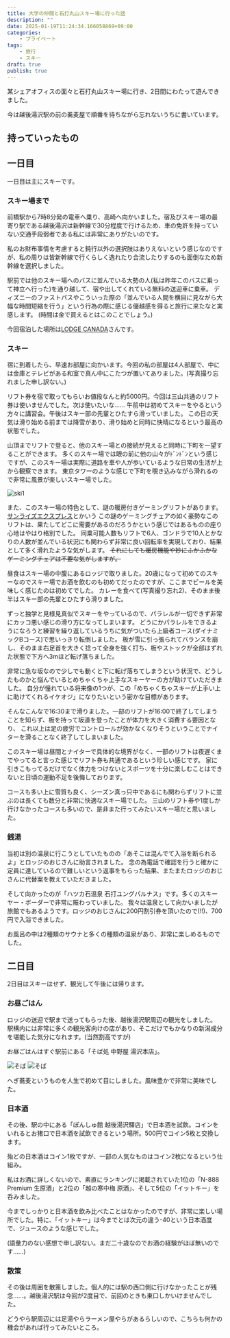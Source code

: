 ```yaml
---
title: 大学の仲間と石打丸山スキー場に行った話
description: ""
date: 2025-01-19T11:24:34.166058869+09:00
categories:
    - プライベート
tags:
    - 旅行
    - スキー
draft: true
publish: true
---
```


某シェアオフィスの面々と石打丸山スキー場に行き、2日間にわたって遊んできました。

今は越後湯沢駅の前の蕎麦屋で順番を待ちながら忘れないうちに書いています。

## 持っていったもの

## 一日目

一日目は主にスキーです。

### スキー場まで

前橋駅から7時8分発の電車へ乗り、高崎へ向かいました。宿及びスキー場の最寄り駅である越後湯沢は新幹線で30分程度で行けるため、車の免許を持っていない交通手段弱者である私には非常にありがたいのです。

私のお財布事情を考慮すると鈍行以外の選択肢はありえないという感じなのですが、私の周りは皆新幹線で行くらしく逸れたり合流したりするのも面倒なため新幹線を選択しました。

駅前では他のスキー場へのバスに並んでいる大勢の人(私は昨年このバスに乗って神立へ行った)を通り越して、宿や出してくれている無料の送迎車に乗車。
ディズニーのファストパスやこういった際の「並んでいる人間を横目に見ながら大幅な時間短縮を行う」という行為の際に感じる優越感を得ると旅行に来たなと実感します。
(時間は金で買えるとはこのことでしょう。)

今回宿泊した場所は[LODGE CANADA](https://www.lodgecanada.com/)さんです。

### スキー

宿に到着したら、早速お部屋に向かいます。今回の私の部屋は4人部屋で、中には金庫とテレビがある和室で真ん中にこたつが置いてありました。(写真撮り忘れました申し訳ない。)

リフト券を宿で取ってもらいお値段なんと約5000円。今回は三山共通のリフト券は使いませんでした。次は使いたいな……
午前中は初めてスキーをやるという方々に講習会。午後はスキー部の先輩とひたすら滑っていました。
この日の天気は滑り始める前までは降雪があり、滑り始めと同時に快晴になるという最高の状態でした。

山頂までリフトで登ると、他のスキー場との接続が見えると同時に下町を一望することができます。
多くのスキー場では眼の前に他の山々がﾄﾞﾝﾄﾞﾝという感じですが、このスキー場は実際に道路を車や人が歩いているような日常の生活が上から観察できます。
東京タワーのような感じで下町を覗き込みながら滑れるので非常に風景が楽しいスキー場でした。

![ski1](ski1.png)

また、このスキー場の特色として、謎の暖房付きゲーミングリフトがあります。[サンライズエクスプレス](https://ishiuchi.or.jp/winter/facilities/sunrise-express/)とかいう
この謎のゲーミングチェアの如く豪勢なこのリフトは、果たしてどこに需要があるのだろうかという感じではあるものの座り心地はやはり格別でした。
同乗可能人数もリフトで6人、ゴンドラで10人とかなりの人数が並んでいる状況にも関わらず非常に良い回転率を実現しており、結果として多く滑れたような気がします。
~~それにしても暖房機能や妙にふかふかなゲーミングチェアは不要な気がしますが。~~

<!-- ここにリフトの写真 -->

昼食はスキー場の中腹にあるロッジで取りました。20歳になって初めてのスキーなのでスキー場でお酒を飲むのも初めてだったのですが、ここまでビールを美味しく感じたのは初めてでした。
カレーを食べて(写真撮り忘れ2)、そのまま後半はスキー部の先輩とひたすら滑りました。

ずっと独学と見様見真似でスキーをやっているので、パラレルが一切できず非常にカッコ悪い感じの滑り方になってしまいます。
どうにかパラレルをできるようになろうと練習を繰り返しているうちに気がついたら上級者コース(ダイナミックBコース)で思いっきり転倒しました。
板が雪に引っ張られてバランスを崩し、そのまま右足首を大きく捻って全身を強く打ち、板やストックが全部はずれた状態で下方へ3mほど転げ落ちました。

非常に急な坂なので少しでも動くと下に転げ落ちてしまうという状況で、どうしたものかと悩んでいるとめちゃくちゃ上手なスキーヤーの方が助けていただきました。
自分が憧れている将来像の1つが、この「めちゃくちゃスキーが上手い上に助けてくれるイケオジ」になりたいという密かな目標があります。

そんなこんなで16:30まで滑りました。一部のリフトが16:00で終了してしまうことを知らず、板を持って坂道を登ったことが体力を大きく消費する要因となり、
これ以上は足の疲労でコントロールが効かなくなりそうということでナイターを滑ることなく終了してしまいました。

このスキー場は昼間とナイターで具体的な境界がなく、一部のリフトは夜遅くまでやってると言った感じでリフト券も共通であるという珍しい感じです。
家に引きこもってるだけでなく体力をつけないとスポーツを十分に楽しむことはできないと日頃の運動不足を後悔しております。

コースも多い上に雪質も良く、シーズン真っ只中であるにも関わらずリフトに並ぶのは長くても数分と非常に快適なスキー場でした。
三山のリフト券や1度しか行けなかったコースも多いので、是非また行ってみたいスキー場だと思いました。

### 銭湯

当初は別の温泉に行こうとしていたものの「あそこは混んでて入浴を断られるよ」とロッジのおじさんに助言されました。
念の為電話で確認を行うと確かに定員に達しているので難しいという返事をもらった結果、またまたロッジのおじさんに代替案を教えていただきました。

そして向かったのが「ハツカ石温泉 石打ユングパルナス」です。多くのスキーヤー・ボーダーで非常に賑わっていました。
我々は温泉として向かいましたが旅館でもあるようです。ロッジのおじさんに200円割引券を頂いたので(!!)、700円で入浴できました。

お風呂の中は2種類のサウナと多くの種類の温泉があり、非常に楽しめるものでした。

## 二日目

2日目はスキーはせず、観光して午後には帰ります。

### お昼ごはん

ロッジの送迎で駅まで送ってもらった後、越後湯沢駅周辺の観光をしました。
駅構内には非常に多くの観光客向けの店があり、そこだけでもかなりの新潟成分を堪能した気分になれます。(当然割高ですが)

お昼ごはんはすぐ駅前にある「そば処 中野屋 湯沢本店」。

![そば](soba-1.png)
![そば](soba-2.png)

へぎ蕎麦というものを人生で初めて目にしました。風味豊かで非常に美味でした。

### 日本酒

その後、駅の中にある「ぽんしゅ館 越後湯沢驛店」で日本酒を試飲。コインをいれるとお猪口で日本酒を試飲できるという場所。500円でコイン5枚と交換します。

殆どの日本酒はコイン1枚ですが、一部の人気なものはコイン2枚になるという仕組み。

私はお酒に詳しくないので、素直にランキングに掲載されていた1位の「N-888 Premium 生原酒」と2位の「越の寒中梅 原酒」、そして5位の「イットキー」を呑みました。

今までしっかりと日本酒を飲み比べたことはなかったのですが、非常に楽しい場所でした。特に、「イットキー」は今までとは次元の違う-40という日本酒度で、ジュースのような感じでした。

(語彙力のない感想で申し訳ない。まだ二十歳なのでお酒の経験がほぼ無いのです……)

### 散策

その後は周囲を散策しました。個人的には駅の西口側に行けなかったことが残念……。越後湯沢駅は今回が2度目で、前回のときも東口しかいけませんでした。

どうやら駅周辺には足湯やらラーメン屋やらがあるらしいので、こちらも何かの機会があれば行ってみたいところ。
